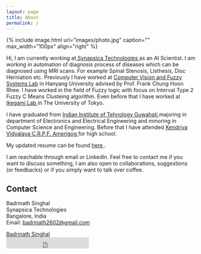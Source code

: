 ```yaml
---
layout: page
title: About
permalink: /
---
```


{% include image.html url="images/photo.jpg" caption="" max_width="100px" align="right" %}

Hi, I am currently working at<a href="https://synapsica.com"> Synapsica Technologies </a> as an AI Scientist. I am working in automation of diagnosis process of diseases which can be diagnosed using MRI scans. For example Spinal Stenosis, Listhesis, Disc Herniation etc. Previously I have worked at <a href="http://fuzzy.hanyang.ac.kr/"> Computer Vision and Fuzzy Systems Lab</a> in Hanyang University advised by Prof. Frank Chung Hoon Rhee. I have worked in the field of Fuzzy logic with focus on Interval Type 2 Fuzzy C Means Clusteing algorithm. Even before that I have worked at<a href="http://sacral.c.u-tokyo.ac.jp/"> Ikegami Lab </a> in The University of Tokyo.

I have graduated from <a href="https://iitg.ac.in"> Indian Institute of Tehnology Guwahati </a> majoring in department of Electronics and Electrical Engineering and minoring in Computer Science and Engineering. Before that I have attended <a href="http://www.kvcrpf.ac.in/"> Kendriya Vidyalaya C.R.P.F. Amerigog </a> for high school.

My updated resume can be found <a href="resume/Resume.pdf"> here </a>.

I am reachable through email or LinkedIn. Feel free to contact me if you want to discuss something, I am also open to collaborations, suggestions (or feedbacks) or if you simply want to talk over coffee. 

## Contact

Badrinath Singhal <br />
Synapsica Technologies <br />
Bangalore, India<br />
Email: badrinath2602@gmail.com <br />
<script type="text/javascript" src="https://platform.linkedin.com/badges/js/profile.js" async defer></script>
<div class="LI-profile-badge"  data-version="v1" data-size="medium" data-locale="en_US" data-type="horizontal" data-theme="dark" data-vanity="badrinath-s"><a class="LI-simple-link" href='https://in.linkedin.com/in/badrinath-s?trk=profile-badge'>Badrinath Singhal</a></div>

<iframe src="https://ghbtns.com/github-btn.html?user=shobhit-singh&type=follow&count=true&size=large" frameborder="0" scrolling="0" width="220px" height="30px"></iframe> 
